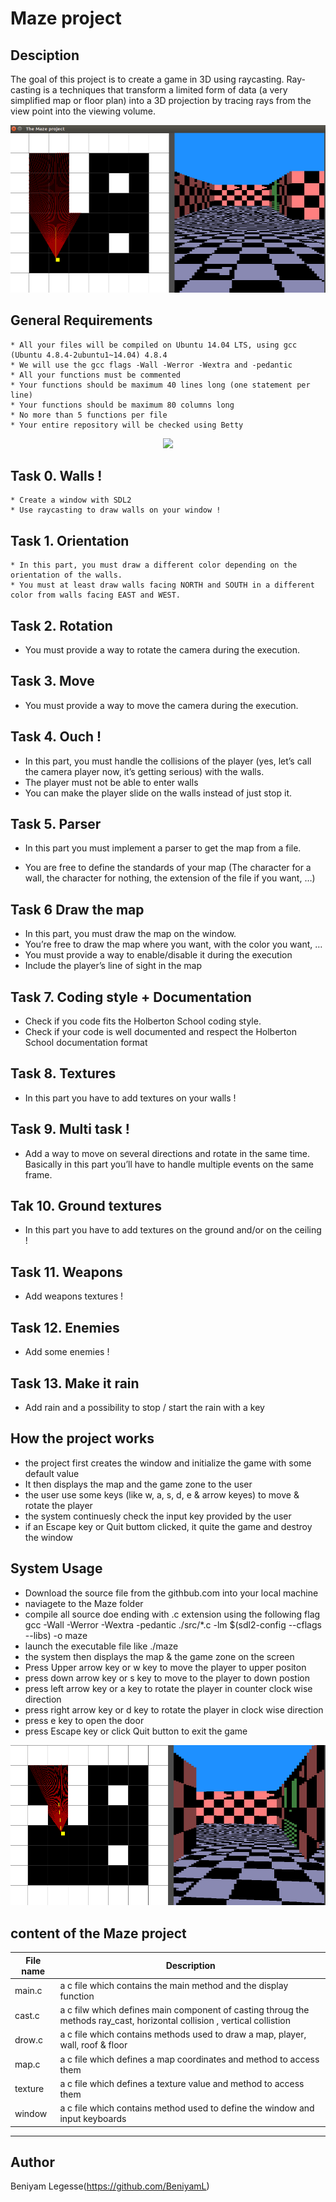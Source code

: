 # Maze project

## Desciption

The goal of this project is to create a game in 3D using raycasting. Ray-casting is a techniques that transform a limited form of data (a very simplified map or floor plan) into a 3D projection by tracing rays from the view point into the viewing volume.

![maze using raycasting](/images/m1.png)

## General Requirements

    * All your files will be compiled on Ubuntu 14.04 LTS, using gcc (Ubuntu 4.8.4-2ubuntu1~14.04) 4.8.4
    * We will use the gcc flags -Wall -Werror -Wextra and -pedantic
    * All your functions must be commented
    * Your functions should be maximum 40 lines long (one statement per line)
    * Your functions should be maximum 80 columns long
    * No more than 5 functions per file
    * Your entire repository will be checked using Betty
   
<p align="center">
    <img src="https://github.com/BeniyamL/Maze/images/m3.png">
</p>

## Task 0. Walls !
    * Create a window with SDL2
    * Use raycasting to draw walls on your window !
    
## Task 1. Orientation
    * In this part, you must draw a different color depending on the orientation of the walls.
    * You must at least draw walls facing NORTH and SOUTH in a different color from walls facing EAST and WEST.

## Task 2. Rotation
   * You must provide a way to rotate the camera during the execution.

## Task 3. Move
   * You must provide a way to move the camera during the execution.

## Task 4. Ouch !
   * In this part, you must handle the collisions of the player (yes, let’s call the camera player now, it’s getting serious) with the walls.
   * The player must not be able to enter walls
   * You can make the player slide on the walls instead of just stop it.

## Task 5. Parser
   * In this part you must implement a parser to get the map from a file.

   *  You are free to define the standards of your map (The character for a wall, the character for nothing, the extension of the file if you want, …)
  
## Task 6 Draw the map
   * In this part, you must draw the map on the window.
   * You’re free to draw the map where you want, with the color you want, …
   * You must provide a way to enable/disable it during the execution
   * Include the player’s line of sight in the map

## Task 7. Coding style + Documentation
   * Check if you code fits the Holberton School coding style.
   * Check if your code is well documented and respect the Holberton School documentation format

## Task 8. Textures
   * In this part you have to add textures on your walls !

## Task 9. Multi task !
   * Add a way to move on several directions and rotate in the same time. Basically in this part you’ll have to handle multiple events on the same frame.

## Tak 10. Ground textures
   * In this part you have to add textures on the ground and/or on the ceiling !

## Task 11. Weapons
   * Add weapons textures !


## Task 12. Enemies
   * Add some enemies !

## Task 13. Make it rain
   * Add rain and a possibility to stop / start the rain with a key

## How the project works
   * the project first creates the window and initialize the game with some default value
   * It then displays the map and the game zone to the user
   * the user use some keys (like w, a, s, d, e & arrow keyes) to move & rotate the player
   * the system continuesly check the input key provided by the user
   * if an Escape key or Quit buttom clicked, it quite the game and destroy the window

## System Usage

   * Download the source file from the githbub.com into your local machine
   * naviagete to the Maze folder
   * compile all source doe ending with .c extension using the following flag
       gcc -Wall -Werror -Wextra -pedantic ./src/*.c -lm $(sdl2-config --cflags --libs) -o maze
   * launch the executable file like ./maze
   * the system then displays the map & the game zone on the screen
   * Press Upper arrow key or w key to move the player to upper positon
   * press down arrow key or s key to move to the player to down postion
   * press left arrow key or a key to rotate the player in counter clock wise direction
   * press right arrow key or d key to rotate the player in clock wise direction
   * press e key to open the door
   * press Escape key or click Quit button to exit the game

![door_open](/images/m5.png)

## content of the Maze project
| File name       | Description |
---               | ---    |
main.c            | a c file which contains the main method and the display function
cast.c            | a c filw which defines main component of casting throug the methods ray_cast, horizontal collision , vertical collistion
drow.c            | a c file which contains methods used to draw a map, player, wall, roof & floor
map.c             | a c file which defines a map coordinates and method to access them
texture           | a c file which defines a texture value and method to access them
window            | a c file which contains method used to define the window and input keyboards

--- 


## Author
Beniyam Legesse(https://github.com/BeniyamL)
